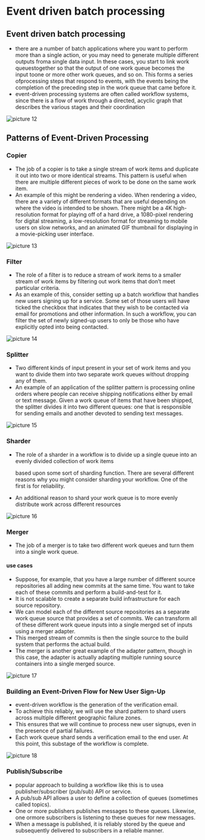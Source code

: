 # Event driven batch processing

## Event driven batch processing

* there are a number of batch applications where you want to perform more than a single action, or you may need to generate multiple different outputs froma single data input. In these cases, you start to link work queuestogether so that the output of one work queue becomes the input toone or more other work queues, and so on. This forms a series ofprocessing steps that respond to events, with the events being the completion of the preceding step in the work queue that came before it.
* event-driven processing systems are often called workflow systems, since there is a flow of work through a directed, acyclic graph that describes the various stages and their coordination

![picture 12](../../.gitbook/assets/069d9c7a379ab1f762568115ea30bae173484dfdc5fb2052f824c58068b7c558.png)

## Patterns of Event-Driven Processing

### Copier

* The job of a copier is to take a single stream of work items and duplicate it out into two or more identical streams. This pattern is useful when there are multiple different pieces of work to be done on the same work item. 
* An example of this might be rendering a video. When rendering a video, there are a variety of different formats that are useful depending on where the video is intended to be shown. There might be a 4K high-resolution format for playing off of a hard drive, a 1080-pixel rendering for digital streaming, a low-resolution format for streaming to mobile users on slow networks, and an animated GIF thumbnail for displaying in a movie-picking user interface. 

![picture 13](../../.gitbook/assets/11279a60e61d757d0fd1506fbf74c8a42a41ed6e3478a3be3d5301b87fa32ea0.png)

### Filter

* The role of a filter is to reduce a stream of work items to a smaller stream of work items by filtering out work items that don’t meet particular criteria. 
* As an example of this, consider setting up a batch workflow that handles new users signing up for a service. Some set of those users will have ticked the checkbox that indicates that they wish to be contacted via email for promotions and other information. In such a workflow, you can filter the set of newly signed-up users to only be those who have explicitly opted into being contacted.

![picture 14](../../.gitbook/assets/2e1f2a2fc8fdb4f8e843995615847cdf1b8c1e5bc2c88b856c64e337879bf737.png)

### Splitter

* Two different kinds of input present in your set of work items and you want to divide them into two separate work queues without dropping any of them.
* An example of an application of the splitter pattern is processing online orders where people can receive shipping notifications either by email or text message. Given a work queue of items that have been shipped, the splitter divides it into two different queues: one that is responsible for sending emails and another devoted to sending text messages. 

![picture 15](../../.gitbook/assets/d4685173ae0f427690a0c07a9a501beef146ba82b8d1782ceb66716cfe907933.png)

### Sharder

* The role of a sharder in a workflow is to divide up a single queue into an evenly divided collection of work items

   based upon some sort of sharding function. There are several different reasons why you might consider sharding your workflow. One of the first is for reliability. 

* An additional reason to shard your work queue is to more evenly distribute work across different resources

![picture 16](../../.gitbook/assets/d953f3397b31b3ff088b5853697fe815703f2cf8e94aa3cda7cfa8dfc51d46bc.png)

### Merger

* The job of a merger is to take two different work queues and turn them into a single work queue. 

#### use cases

* Suppose, for example, that you have a large number of different source repositories all adding new commits at the same time. You want to take each of these commits and perform a build-and-test for it. 
* It is not scalable to create a separate build infrastructure for each source repository.  
* We can model each of the different source repositories as a separate work queue source that provides a set of commits. We can transform all of these different work queue inputs into a single merged set of inputs using a merger adapter. 
* This merged stream of commits is then the single source to the build system that performs the actual build. 
* The merger is another great example of the adapter pattern, though in this case, the adapter is actually adapting multiple running source containers into a single merged source.

![picture 17](../../.gitbook/assets/ef9573bb74725c1302257437f00913d4039711d2aadc6c7f59acaf994320df70.png)

### Building an Event-Driven Flow for New User Sign-Up

* event-driven workflow is the generation of the verification email. 
* To achieve this reliably, we will use the shard pattern to shard users across multiple different geographic failure zones.
* This ensures that we will continue to process new user signups, even in the presence of partial failures.  
* Each work queue shard sends a verification email to the end user. At this point, this substage of the workflow is complete.

![picture 18](../../.gitbook/assets/95ba864303ddbc5dcd772d4cb4238f535c0c9f1a50fec47c8826d3ce4b96c67c.png)

### Publish/Subscribe

* popular approach to building a workflow like this is to usea publisher/subscriber \(pub/sub\) API or service. 
* A pub/sub API allows a user to define a collection of queues \(sometimes called topics\). 
* One or more publishers publishes messages to these queues. Likewise, one ormore subscribers is listening to these queues for new messages.
* When a message is published, it is reliably stored by the queue and subsequently delivered to subscribers in a reliable manner.

